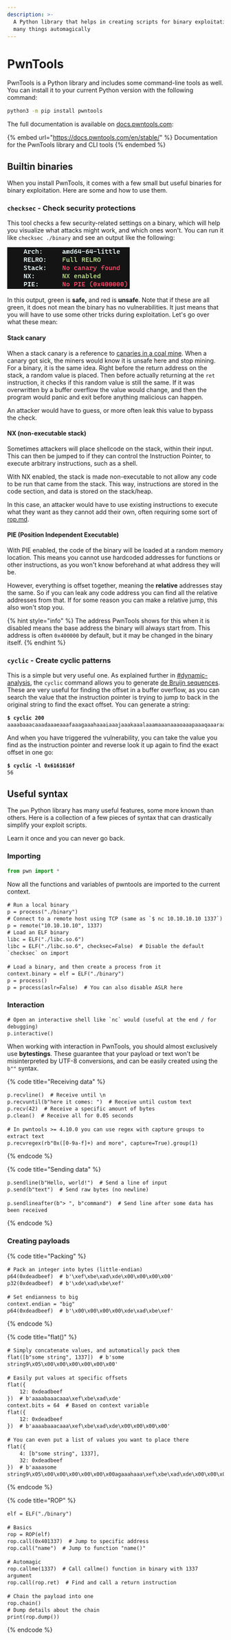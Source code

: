 ```yaml
---
description: >-
  A Python library that helps in creating scripts for binary exploitation, doing
  many things automagically
---
```


# PwnTools

PwnTools is a Python library and includes some command-line tools as well. You can install it to your current Python version with the following command:

```bash
python3 -m pip install pwntools
```

The full documentation is available on [docs.pwntools.com](https://docs.pwntools.com/en/stable/):

{% embed url="https://docs.pwntools.com/en/stable/" %}
Documentation for the PwnTools library and CLI tools
{% endembed %}

## Builtin binaries

When you install PwnTools, it comes with a few small but useful binaries for binary exploitation. Here are some and how to use them.

### `checksec` - Check security protections

This tool checks a few security-related settings on a binary, which will help you visualize what attacks might work, and which ones won't. You can run it like `checksec ./binary` and see an output like the following:

![](../.gitbook/assets/image.png)

In this output, green is **safe,** and red is **unsafe**. Note that if these are all green, it does not mean the binary has no vulnerabilities. It just means that you will have to use some other tricks during exploitation. Let's go over what these mean:

#### Stack canary

When a stack canary is a reference to [canaries in a coal mine](https://en.wikipedia.org/wiki/Sentinel\_species#Historical\_examples). When a canary got sick, the miners would know it is unsafe here and stop mining. For a binary, it is the same idea. Right before the return address on the stack, a random value is placed. Then before actually returning at the `ret` instruction, it checks if this random value is still the same. If it was overwritten by a buffer overflow the value would change, and then the program would panic and exit before anything malicious can happen.

An attacker would have to guess, or more often leak this value to bypass the check. &#x20;

#### NX (non-executable stack)

Sometimes attackers will place shellcode on the stack, within their input. This can then be jumped to if they can control the Instruction Pointer, to execute arbitrary instructions, such as a shell.&#x20;

With NX enabled, the stack is made non-executable to not allow any code to be run that came from the stack. This way, instructions are stored in the code section, and data is stored on the stack/heap.

In this case, an attacker would have to use existing instructions to execute what they want as they cannot add their own, often requiring some sort of [rop.md](../todo/rop.md "mention").&#x20;

#### PIE (Position Independent Executable)

With PIE enabled, the code of the binary will be loaded at a random memory location. This means you cannot use hardcoded addresses for functions or other instructions, as you won't know beforehand at what address they will be.&#x20;

However, everything is offset together, meaning the **relative** addresses stay the same. So if you can leak any code address you can find all the relative addresses from that. If for some reason you can make a relative jump, this also won't stop you.&#x20;

{% hint style="info" %}
The address PwnTools shows for this when it is disabled means the base address the binary will always start from. This address is often `0x400000` by default, but it may be changed in the binary itself.&#x20;
{% endhint %}

### `cyclic` - Create cyclic patterns

This is a simple but very useful one. As explained further in [#dynamic-analysis](reverse-engineering-for-pwn.md#dynamic-analysis "mention"), the `cyclic` command allows you to generate [de Bruijn sequences](https://en.wikipedia.org/wiki/De\_Bruijn\_sequence). These are very useful for finding the offset in a buffer overflow, as you can search the value that the instruction pointer is trying to jump to back in the original string to find the exact offset. You can generate a string:

<pre class="language-shell-session"><code class="lang-shell-session"><strong>$ cyclic 200
</strong>aaaabaaacaaadaaaeaaafaaagaaahaaaiaaajaaakaaalaaamaaanaaaoaaapaaaqaaaraaasaaataaauaaavaaawaaaxaaayaaazaabbaabcaabdaabeaabfaabgaabhaabiaabjaabkaablaabmaabnaaboaabpaabqaabraabsaabtaabuaabvaabwaabxaabyaab
</code></pre>

And when you have triggered the vulnerability, you can take the value you find as the instruction pointer and reverse look it up again to find the exact offset in one go:

<pre class="language-shell-session"><code class="lang-shell-session"><strong>$ cyclic -l 0x6161616f
</strong>56
</code></pre>

## Useful syntax

The `pwn` Python library has many useful features, some more known than others. Here is a collection of a few pieces of syntax that can drastically simplify your exploit scripts.&#x20;

Learn it once and you can never go back.

### Importing

```python
from pwn import *
```

Now all the functions and variables of pwntools are imported to the current context.&#x20;

```renpy
# Run a local binary
p = process("./binary")
# Connect to a remote host using TCP (same as `$ nc 10.10.10.10 1337`)
p = remote("10.10.10.10", 1337)
# Load an ELF binary
libc = ELF("./libc.so.6")
libc = ELF("./libc.so.6", checksec=False)  # Disable the default `checksec` on import

# Load a binary, and then create a process from it
context.binary = elf = ELF("./binary")
p = process()
p = process(aslr=False)  # You can also disable ASLR here
```

### Interaction

```renpy
# Open an interactive shell like `nc` would (useful at the end / for debugging)
p.interactive()
```

When working with interaction in PwnTools, you should almost exclusively use **bytestings**. These guarantee that your payload or text won't be misinterpreted by UTF-8 conversions, and can be easily created using the `b""` syntax.&#x20;

{% code title="Receiving data" %}
```renpy
p.recvline()  # Receive until \n
p.recvuntil(b"here it comes: ")  # Receive until custom text
p.recv(42)  # Receive a specific amount of bytes
p.clean()  # Receive all for 0.05 seconds

# In pwntools >= 4.10.0 you can use regex with capture groups to extract text
p.recvregex(rb"0x([0-9a-f]+) and more", capture=True).group(1)
```
{% endcode %}

{% code title="Sending data" %}
```renpy
p.sendline(b"Hello, world!")  # Send a line of input
p.send(b"text")  # Send raw bytes (no newline)

p.sendlineafter(b"> ", b"command")  # Send line after some data has been received
```
{% endcode %}

### Creating payloads

{% code title="Packing" %}
```renpy
# Pack an integer into bytes (little-endian)
p64(0xdeadbeef)  # b'\xef\xbe\xad\xde\x00\x00\x00\x00'
p32(0xdeadbeef)  # b'\xde\xad\xbe\xef'

# Set endianness to big
context.endian = "big"
p64(0xdeadbeef)  # b'\x00\x00\x00\x00\xde\xad\xbe\xef'
```
{% endcode %}

{% code title="flat()" %}
```renpy
# Simply concatenate values, and automatically pack them
flat([b"some string", 1337])  # b'some string9\x05\x00\x00\x00\x00\x00\x00'

# Easily put values at specific offsets
flat({
    12: 0xdeadbeef
})  # b'aaaabaaacaaa\xef\xbe\xad\xde'
context.bits = 64  # Based on context variable
flat({
    12: 0xdeadbeef
})  # b'aaaabaaacaaa\xef\xbe\xad\xde\x00\x00\x00\x00'

# You can even put a list of values you want to place there
flat({
    4: [b"some string", 1337],
    32: 0xdeadbeef
})  # b'aaaasome string9\x05\x00\x00\x00\x00\x00\x00agaaahaaa\xef\xbe\xad\xde\x00\x00\x00\x00'
```
{% endcode %}

{% code title="ROP" %}
```renpy
elf = ELF("./binary")

# Basics
rop = ROP(elf)
rop.call(0x401337)  # Jump to specific address
rop.call("name")  # Jump to function "name()"

# Automagic
rop.callme(1337)  # Call callme() function in binary with 1337 argument
rop.call(rop.ret)  # Find and call a return instruction

# Chain the payload into one
rop.chain()
# Dump details about the chain
print(rop.dump())
```
{% endcode %}

